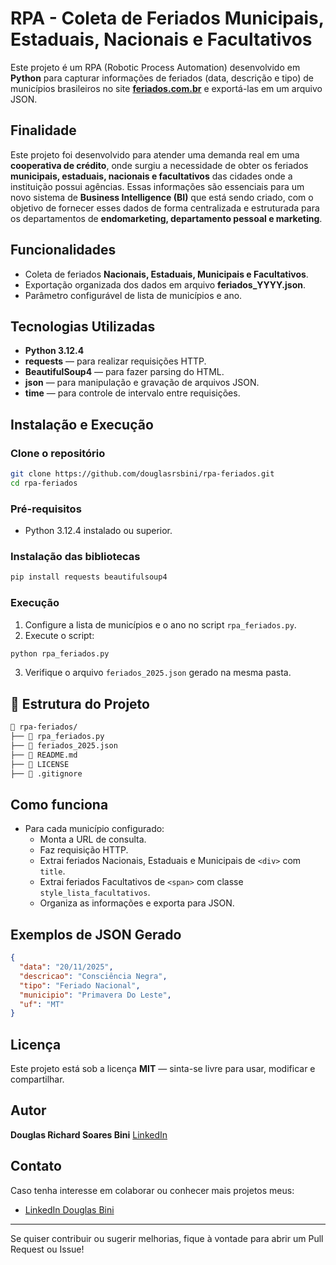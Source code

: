 # RPA - Coleta de Feriados Municipais, Estaduais, Nacionais e Facultativos

Este projeto é um RPA (Robotic Process Automation) desenvolvido em **Python** para capturar informações de feriados (data, descrição e tipo) de municípios brasileiros no site [**feriados.com.br**](https://www.feriados.com.br/) e exportá-las em um arquivo JSON.

## Finalidade

Este projeto foi desenvolvido para atender uma demanda real em uma **cooperativa de crédito**, onde surgiu a necessidade de obter os feriados **municipais, estaduais, nacionais e facultativos** das cidades onde a instituição possui agências. Essas informações são essenciais para um novo sistema de **Business Intelligence (BI)** que está sendo criado, com o objetivo de fornecer esses dados de forma centralizada e estruturada para os departamentos de **endomarketing, departamento pessoal e marketing**.

## Funcionalidades

- Coleta de feriados **Nacionais, Estaduais, Municipais e Facultativos**.
- Exportação organizada dos dados em arquivo **feriados_YYYY.json**.
- Parâmetro configurável de lista de municípios e ano.

## Tecnologias Utilizadas

- **Python 3.12.4**
- **requests** — para realizar requisições HTTP.
- **BeautifulSoup4** — para fazer parsing do HTML.
- **json** — para manipulação e gravação de arquivos JSON.
- **time** — para controle de intervalo entre requisições.

## Instalação e Execução

### Clone o repositório

```bash
git clone https://github.com/douglasrsbini/rpa-feriados.git
cd rpa-feriados
```

### Pré-requisitos

- Python 3.12.4 instalado ou superior.

### Instalação das bibliotecas

```bash
pip install requests beautifulsoup4
```

### Execução

1. Configure a lista de municípios e o ano no script `rpa_feriados.py`.
2. Execute o script:

```bash
python rpa_feriados.py
```

3. Verifique o arquivo `feriados_2025.json` gerado na mesma pasta.

## 📂 Estrutura do Projeto

```bash
📁 rpa-feriados/
├── 📄 rpa_feriados.py
├── 📄 feriados_2025.json
├── 📄 README.md
├── 📄 LICENSE
├── 📄 .gitignore
```

## Como funciona

- Para cada município configurado:
  - Monta a URL de consulta.
  - Faz requisição HTTP.
  - Extrai feriados Nacionais, Estaduais e Municipais de `<div>` com `title`.
  - Extrai feriados Facultativos de `<span>` com classe `style_lista_facultativos`.
  - Organiza as informações e exporta para JSON.

## Exemplos de JSON Gerado

```json
{
  "data": "20/11/2025",
  "descricao": "Consciência Negra",
  "tipo": "Feriado Nacional",
  "municipio": "Primavera Do Leste",
  "uf": "MT"
}
```

## Licença

Este projeto está sob a licença **MIT** — sinta-se livre para usar, modificar e compartilhar.

## Autor

**Douglas Richard Soares Bini**
[LinkedIn](https://www.linkedin.com/in/douglasbini)

## Contato

Caso tenha interesse em colaborar ou conhecer mais projetos meus:

- [LinkedIn Douglas Bini](https://www.linkedin.com/in/douglasbini)

---

Se quiser contribuir ou sugerir melhorias, fique à vontade para abrir um Pull Request ou Issue!
